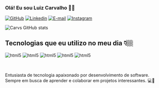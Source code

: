 ### Olá! Eu sou Luiz Carvalho 👋🏼

[![GitHub](https://img.shields.io/badge/GitHub-100000?style=for-the-badge&logo=github&logoColor=white)](https://github.com/luizcarvs)
[![Linkedin](https://img.shields.io/badge/LinkedIn-0077B5?style=for-the-badge&logo=linkedin&logoColor=white)](https://www.linkedin.com/in/luizcarvs)
[![E-mail](https://img.shields.io/badge/Gmail-D14836?style=for-the-badge&logo=gmail&logoColor=white)](mailto:luizcarvalho0323@outlook.com)
[![Instagram](https://img.shields.io/badge/Instagram-E4405F?style=for-the-badge&logo=instagram&logoColor=white)](https://www.instagram.com/luizcarvs)

![Carvs GitHub stats](https://github-readme-stats.vercel.app/api?username=luizcarvs&show_icons=true&theme=dark)

## Tecnologias que eu utilizo no meu dia 👇🏼
<div style= "display: inline_block">
    <img align="center" alt="html5" src="https://img.shields.io/badge/HTML5-E34F26?style=for-the-badge&logo=html5&logoColor=white" />
    <img align="center" alt="html5" src="https://img.shields.io/badge/CSS3-1572B6?style=for-the-badge&logo=css3&logoColor=white" />
    <img align="center" alt="html5" src="https://img.shields.io/badge/JavaScript-F7DF1E?style=for-the-badge&logo=javascript&logoColor=black" />
    <img align="center" alt="html5" src="https://img.shields.io/badge/PHP-777BB4?style=for-the-badge&logo=php&logoColor=white" />
    <img align="center" alt="html5" src="https://img.shields.io/badge/C%2B%2B-00599C?style=for-the-badge&logo=c%2B%2B&logoColor=white" />
</div> <br/> <br/>

Entusiasta de tecnologia apaixonado por desenvolvimento de software. Sempre em busca de aprender e colaborar em projetos interessantes. 💻🚀
